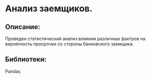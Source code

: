 # Анализ заемщиков.

## Описание:

Проведен статистический анализ влияния различных фактров на вероятность просрочки со стороны банковского заемщика.

## Библиотеки:

Pandas
